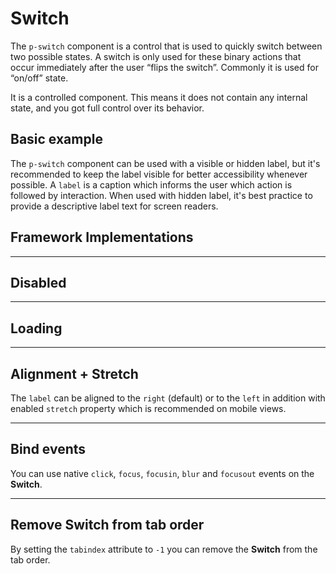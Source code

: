 # Switch

The `p-switch` component is a control that is used to quickly switch between two possible states. A switch is only used
for these binary actions that occur immediately after the user “flips the switch”. Commonly it is used for “on/off”
state.

It is a controlled component. This means it does not contain any internal state, and you got full control over its
behavior.

<TableOfContents></TableOfContents>

## Basic example

The `p-switch` component can be used with a visible or hidden label, but it's recommended to keep the label visible for
better accessibility whenever possible. A `label` is a caption which informs the user which action is followed by
interaction. When used with hidden label, it's best practice to provide a descriptive label text for screen readers.

<Playground :markup="hideLabelMarkup" :config="configInline">
  <SelectOptions v-model="hideLabel" :values="hideLabels" name="hideLabel"></SelectOptions>
</Playground>

## Framework Implementations

<Playground :frameworkMarkup="frameworks"></Playground>

---

## Disabled

<Playground :markup="disabled" :config="configInline"></Playground>

---

## Loading

<Playground :markup="loading" :config="configInline"></Playground>

---

## Alignment + Stretch

The `label` can be aligned to the `right` (default) or to the `left` in addition with enabled `stretch` property which
is recommended on mobile views.

<Playground :markup="alignLabelMarkup" :config="configInline">
  <SelectOptions v-model="alignLabel" :values="alignLabels" name="alignLabel"></SelectOptions>
</Playground>

---

## Bind events

You can use native `click`, `focus`, `focusin`, `blur` and `focusout` events on the **Switch**.

<Playground :markup="events" :config="configInline"></Playground>

---

## Remove Switch from tab order

By setting the `tabindex` attribute to `-1` you can remove the **Switch** from the tab order.

<Playground :markup="taborder" :config="configInline"></Playground>

<script lang="ts">
import Vue from 'vue';
import Component from 'vue-class-component';
import { ALIGN_LABELS } from '../../utils'; 

@Component
export default class Code extends Vue {
  config = { themeable: true, spacing: 'block' };
  configInline = { ...this.config, spacing: 'inline' };

  frameworks = {
    'vanilla-js': `switchElement.addEventListener('switchChange', (e) => {
  e.target.checked = e.detail.checked;
});`,
    angular: `import { Component } from '@angular/core';
import type { SwitchChangeEvent } from '@porsche-design-system/components-angular';

@Component({
  selector: 'some-switch-page',
  template: \`<p-switch [checked]="checked" (switchChange)="onSwitchChange($event)">Some label</p-switch>\`,
})
export class SomeSwitchPage {
  checked: boolean;

  onSwitchChange(e: CustomEvent<SwitchChangeEvent>) {
    this.checked = e.detail.checked;
  }
}`,
    react: `import { useCallback, useState } from 'react';
import { PSwitch } from '@porsche-design-system/components-react';
import type { SwitchChangeEvent } from '@porsche-design-system/components-react';

const SomeSwitchPage = (): JSX.Element => {
  const [checked, setChecked] = useState<boolean>();
  const onSwitchChange = useCallback((e: CustomEvent<SwitchChangeEvent>) => {
    setChecked(e.detail.checked);
  }, []);

  return <PSwitch checked={checked} onSwitchChange={onSwitchChange}>Some label</PSwitch>
}`,
  };

  hideLabel = false;
  hideLabels = [true, false, '{ base: true, l: false }'];
  get hideLabelMarkup() {
    return `<p-switch hide-label="${this.hideLabel}">Some label</p-switch>
<p-switch hide-label="${this.hideLabel}" checked="true">Some label</p-switch>`;
  };

  alignLabel = 'right';
  alignLabels = [...ALIGN_LABELS, "{ base: 'left', l: 'right' }"];
  get alignLabelMarkup() {
    const attr = this.alignLabel.includes('base') ? ' stretch="{ base: true, l: false }"' : '';
    return `<p-switch align-label="${this.alignLabel}"${attr}>Some label</p-switch>
<p-switch align-label="${this.alignLabel}"${attr} checked="true">Some label</p-switch>`;
  };

  disabled = `<p-switch disabled="true">Some label</p-switch>
<p-switch disabled="true" checked="true">Some label</p-switch>`;

  loading = `<p-switch loading="true">Some label</p-switch>
<p-switch loading="true" checked="true">Some label</p-switch>`;

  events = `<p-switch
  onclick="alert('click')"
  onfocus="console.log('focus')"
  onfocusin="console.log('focusin')"
  onblur="console.log('blur')"
  onfocusout="console.log('focusout')"
>Some label</p-switch>`;

  taborder = `<p-switch>Some label</p-switch>
<p-switch tabindex="-1">Some label</p-switch>
<p-switch>Some label</p-switch>`;

  mounted() {
    /* initially update switch with checked attribute in playground */
    this.registerEvents();

    /* theme switch needs to register event listeners again */
    const themeTabs = this.$el.querySelectorAll('.playground > p-tabs-bar');
    themeTabs.forEach(tab => tab.addEventListener('change', () => {
      this.registerEvents();
    }));
  }

  updated(){
    this.registerEvents();
  }

  registerEvents() {
    const switches = this.$el.querySelectorAll('.playground .demo p-switch');
    switches.forEach(switchEl => switchEl.addEventListener('switchChange', (e) => (e.target.checked = e.detail.checked)));
  }
}
</script>
